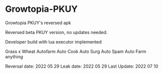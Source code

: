 # Growtopia-PKUY
Growtopia PKUY's reversed apk 

Reversed beta PKUY version, no updates needed. 

Developer build with lua executor implemented

Grass x Wheat Autofarm
Auto Cook
Auto Surg
Auto Spam
Auto Farm anything

Reversal date: 2022 05 29
Leak date: 2022 05 29
Last Update: 2022 07 10
